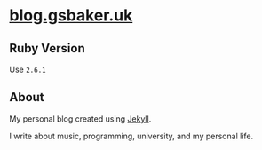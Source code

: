 # [blog.gsbaker.uk](https://blog.gsbaker.uk)

## Ruby Version

Use `2.6.1`

## About

My personal blog created using [Jekyll](https://jekyllrb.com). 

I write about music, programming, university, and my personal life.